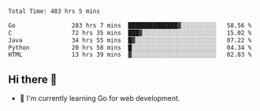 <!--START_SECTION:waka-->

```txt
Total Time: 483 hrs 5 mins

Go                283 hrs 7 mins  ██████████████▓░░░░░░░░░░   58.56 %
C                 72 hrs 35 mins  ███▓░░░░░░░░░░░░░░░░░░░░░   15.02 %
Java              34 hrs 55 mins  █▓░░░░░░░░░░░░░░░░░░░░░░░   07.22 %
Python            20 hrs 58 mins  █░░░░░░░░░░░░░░░░░░░░░░░░   04.34 %
HTML              13 hrs 39 mins  ▓░░░░░░░░░░░░░░░░░░░░░░░░   02.83 %
```

<!--END_SECTION:waka-->

## Hi there 👋
- 🌱 I'm currently learning Go for web development.

<!--
**prorok210/prorok210** is a ✨ _special_ ✨ repository because its `README.md` (this file) appears on your GitHub profile.

Here are some ideas to get you started:

- 🔭 I’m currently working on ...
- 🌱 I’m currently learning ...
- 👯 I’m looking to collaborate on ...
- 🤔 I’m looking for help with ...
- 💬 Ask me about ...
- 📫 How to reach me: ...
- 😄 Pronouns: ...
- ⚡ Fun fact: ...
-->

